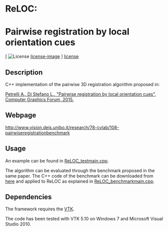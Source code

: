 # ReLOC:
# Pairwise registration by local orientation cues

[ ![License] [license-image] ] [license]

[license-image]: https://img.shields.io/badge/license-gpl-green.svg?style=flat
[license]: https://github.com/aliosciapetrelli/ReLOC/blob/master/LICENSE

Description
-----------
C++ implementation of the pairwise 3D registration algorithm proposed in:

[Petrelli A., Di Stefano L., "Pairwise registration by local orientation cues", Computer Graphics Forum, 2015.](http://onlinelibrary.wiley.com/doi/10.1111/cgf.12732/epdf)

Webpage
-----------
http://www.vision.deis.unibo.it/research/78-cvlab/108-pairwiseregistrationbenchmark

Usage
-----------
An example can be found in [ReLOC_testmain.cpp](https://github.com/aliosciapetrelli/ReLOC/blob/master/ReLOC_testmain.cpp).

The algorithm can be evaluated through the benchmark proposed in the same paper. The C++ code of the benchmark can be downloaded from [here](https://github.com/aliosciapetrelli/Pairwise3DRegistrationEvaluation) and applied to ReLOC as explained in [ReLOC_benchmarkmain.cpp](https://github.com/aliosciapetrelli/ReLOC/blob/master/ReLOC_benchmarkmain.cpp).

Dependencies
-----------
The framework requires the [VTK](http://www.vtk.org/).

The code has been tested with VTK 5.10 on Windows 7 and Microsoft Visual Studio 2010.
